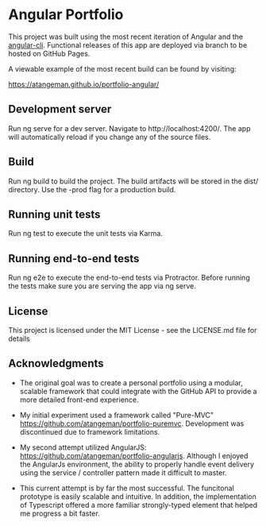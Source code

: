 # Angular Portfolio

This project was built using the most recent iteration of Angular and the [angular-cli](https://github.com/angular/angular-cli). Functional releases of this app are deployed via branch to be hosted on GitHub Pages. 

A viewable example of the most recent build can be found by visiting: 

https://atangeman.github.io/portfolio-angular/

## Development server

Run ng serve for a dev server. Navigate to http://localhost:4200/. The app will automatically reload if you change any of the source files.

## Build

Run ng build to build the project. The build artifacts will be stored in the dist/ directory. Use the -prod flag for a production build.

## Running unit tests

Run ng test to execute the unit tests via Karma.

## Running end-to-end tests

Run ng e2e to execute the end-to-end tests via Protractor. Before running the tests make sure you are serving the app via ng serve.

## License

This project is licensed under the MIT License - see the LICENSE.md file for details

## Acknowledgments

- The original goal was to create a personal portfolio using a modular, scalable framework that could integrate with the GitHub API to provide a more detailed front-end experience. 

- My initial experiment used a framework called "Pure-MVC" https://github.com/atangeman/portfolio-puremvc. Development was discontinued due to framework limitations. 

- My second attempt utilized AngularJS: https://github.com/atangeman/portfolio-angularjs. Although I enjoyed the AngularJs environment, the ability to properly handle event delivery using the service / controller pattern made it difficult to master.

- This current attempt is by far the most successful. The funcitonal prototype is easily scalable and intuitive. In addition, the implementation of Typescript offered a more familiar strongly-typed element that helped me progress a bit faster.


